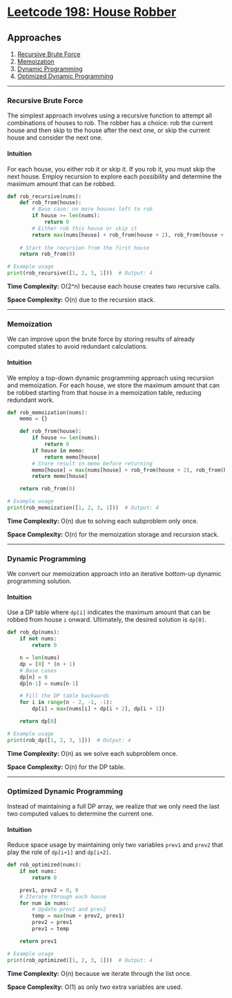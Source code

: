 # [Leetcode 198: House Robber](https://leetcode.com/problems/house-robber/)

## Approaches
1. [Recursive Brute Force](#recursive-brute-force)
2. [Memoization](#memoization)
3. [Dynamic Programming](#dynamic-programming)
4. [Optimized Dynamic Programming](#optimized-dynamic-programming)

---

### Recursive Brute Force

The simplest approach involves using a recursive function to attempt all combinations of houses to rob. The robber has a choice: rob the current house and then skip to the house after the next one, or skip the current house and consider the next one.

#### Intuition
For each house, you either rob it or skip it. If you rob it, you must skip the next house. Employ recursion to explore each possibility and determine the maximum amount that can be robbed.

```python
def rob_recursive(nums):
    def rob_from(house):
        # Base case: no more houses left to rob
        if house >= len(nums):
            return 0
        # Either rob this house or skip it
        return max(nums[house] + rob_from(house + 2), rob_from(house + 1))
    
    # Start the recursion from the first house
    return rob_from(0)

# Example usage
print(rob_recursive([1, 2, 3, 1]))  # Output: 4
```

**Time Complexity:** O(2^n) because each house creates two recursive calls.

**Space Complexity:** O(n) due to the recursion stack.

---

### Memoization

We can improve upon the brute force by storing results of already computed states to avoid redundant calculations.

#### Intuition
We employ a top-down dynamic programming approach using recursion and memoization. For each house, we store the maximum amount that can be robbed starting from that house in a memoization table, reducing redundant work.

```python
def rob_memoization(nums):
    memo = {}

    def rob_from(house):
        if house >= len(nums):
            return 0
        if house in memo:
            return memo[house]
        # Store result in memo before returning
        memo[house] = max(nums[house] + rob_from(house + 2), rob_from(house + 1))
        return memo[house]

    return rob_from(0)

# Example usage
print(rob_memoization([1, 2, 3, 1]))  # Output: 4
```

**Time Complexity:** O(n) due to solving each subproblem only once.

**Space Complexity:** O(n) for the memoization storage and recursion stack.

---

### Dynamic Programming

We convert our memoization approach into an iterative bottom-up dynamic programming solution.

#### Intuition
Use a DP table where `dp[i]` indicates the maximum amount that can be robbed from house `i` onward. Ultimately, the desired solution is `dp[0]`.

```python
def rob_dp(nums):
    if not nums:
        return 0

    n = len(nums)
    dp = [0] * (n + 1)
    # Base cases
    dp[n] = 0
    dp[n-1] = nums[n-1]

    # Fill the DP table backwards
    for i in range(n - 2, -1, -1):
        dp[i] = max(nums[i] + dp[i + 2], dp[i + 1])

    return dp[0]

# Example usage
print(rob_dp([1, 2, 3, 1]))  # Output: 4
```

**Time Complexity:** O(n) as we solve each subproblem once.

**Space Complexity:** O(n) for the DP table.

---

### Optimized Dynamic Programming

Instead of maintaining a full DP array, we realize that we only need the last two computed values to determine the current one.

#### Intuition
Reduce space usage by maintaining only two variables `prev1` and `prev2` that play the role of `dp[i+1]` and `dp[i+2]`.

```python
def rob_optimized(nums):
    if not nums:
        return 0

    prev1, prev2 = 0, 0
    # Iterate through each house
    for num in nums:
        # Update prev1 and prev2
        temp = max(num + prev2, prev1)
        prev2 = prev1
        prev1 = temp

    return prev1

# Example usage
print(rob_optimized([1, 2, 3, 1]))  # Output: 4
```

**Time Complexity:** O(n) because we iterate through the list once.

**Space Complexity:** O(1) as only two extra variables are used.

